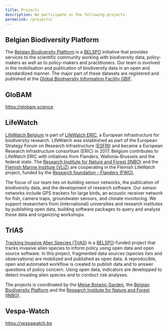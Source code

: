 ```yaml
---
title: Projects
description: We participate in the following projects
permalink: /projects/
---
```


## Belgian Biodiversity Platform
The [Belgian Biodiversity Platform](http://www.biodiversity.be) is a [BELSPO](http://www.belspo.be) initiative that provides services to the scientific community working with biodiversity data, policy-makers as well as to policy-makers and practitioners. Our team is involved in the mobilisation and publication of biodiversity data in an open and standardized manner. The major part of these datasets are registered and published at the [Global Biodiversity Information Facility GBIF](http://www.gbif.org).

## GloBAM

<https://globam.science>

## LifeWatch

[LifeWatch Belgium](http://www.lifewatch.be) is part of [LifeWatch ERIC](http://www.lifewatch.eu/), a European infrastructure for biodiversity research. LifeWatch was established as part of the European Strategy Forum on Research Infrastructure ([ESFRI](http://ec.europa.eu/research/infrastructures/index_en.cfm?pg=esfri)) and became a European Research Infrastructure consortium (ERIC) in 2017. Belgium contributes to LifeWatch ERIC with initiatives from Flanders, Wallonia-Brussels and the federal state. The [Research Institute for Nature and Forest (INBO)](http://www.inbo.be/en/) and the [Flemish Marine Institute (VLIZ)](http://www.vliz.be/en) are cooperating in the Flemish LifeWatch project, funded by the [Research foundation - Flanders (FWO)](http://www.fwo.be/en/).

The focus of our team lies on building sensor networks, the publication of biodiversity data, and the development of research software. Our sensor networks include GPS trackers for large birds, an acoustic receiver network for fish, camera traps, groundwater sensors, and climate monitoring. We support researchers from (international) universities and research institutes by publishing open data, building software packages to query and analyze these data and organizing workshops.

## TrIAS
[Tracking Invasive Alien Species (TrIAS)](http://trias-project.be) is a [BELSPO](http://www.belspo.be)-funded project that tracks invasive alien species to inform policy using open data and open source software. In this project, fragmented data sources (species lists and observations) are mobilized and published as open data. A reproducible, open and automated workflow is created to publish data and to answer questions of policy concern. Using open data, indicators are developped to detect invading alien species and to conduct risk analyses.

The projects is coordinated by the [Meise Botanic Garden](http://www.plantentuinmeise.be/en), the [Belgian Biodiversity Platform](http://www.biodiversity.be) and the [Research Institute for Nature and Forest (INBO)](http://www.inbo.be/en).

## Vespa-Watch

<https://vespawatch.be>
